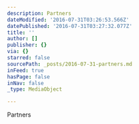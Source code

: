 ```yaml
---
description: Partners
dateModified: '2016-07-31T03:26:53.566Z'
datePublished: '2016-07-31T03:27:32.077Z'
title: ''
author: []
publisher: {}
via: {}
starred: false
sourcePath: _posts/2016-07-31-partners.md
inFeed: true
hasPage: false
inNav: false
_type: MediaObject

---
```

Partners